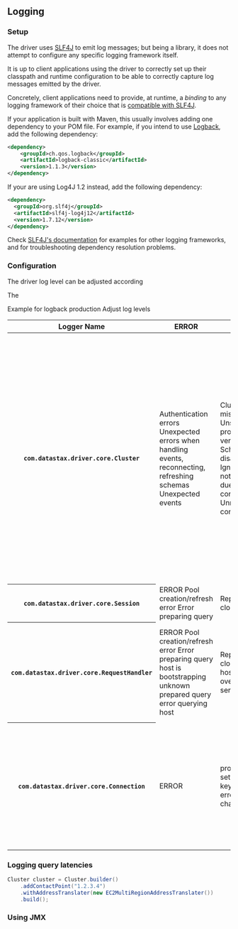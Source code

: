 ## Logging

### Setup

The driver uses [SLF4J](http://www.slf4j.org) to emit log messages; but being a library, 
it does not attempt to configure any specific logging framework itself. 

It is up to client applications using the driver to correctly set up their classpath and 
runtime configuration to be able to correctly capture log messages emitted by the driver.

Concretely, client applications need to provide, at runtime, a _binding_ to any logging framework 
of their choice that is [compatible with SLF4J](http://www.slf4j.org/manual.html#swapping).

If your application is built with Maven, this usually involves adding one dependency to your POM file.
For example, if you intend to use [Logback](http://logback.qos.ch), add the following dependency:

```xml
<dependency>
	<groupId>ch.qos.logback</groupId>
	<artifactId>logback-classic</artifactId>
	<version>1.1.3</version>
</dependency>
```

If your are using Log4J 1.2 instead, add the following dependency:

```xml
<dependency>
  <groupId>org.slf4j</groupId>
  <artifactId>slf4j-log4j12</artifactId>
  <version>1.7.12</version>
</dependency>
```

Check [SLF4J's documentation](http://www.slf4j.org/manual.html#projectDep) for examples for 
other logging frameworks, and for troubleshooting dependency resolution problems. 

### Configuration

The driver log level can be adjusted according

The

Example for logback production
Adjust log levels

<table>
<thead>
<tr><th>Logger Name</th><th>ERROR</th><th>WARN</th><th>INFO</th><th>DEBUG</th><th>TRACE</th></tr>
</thead>
<tbody>
<tr>
    <th><code>com.datastax.driver.core.Cluster</code></th>
    <td>
        Authentication errors
        Unexpected errors when handling events, reconnecting, refreshing schemas
        Unexpected events
    </td>
    <td>
        Cluster name mismatches, 
        Unsupported protocol versions, 
        Schema disagreement, 
        Ignored notifications due to contention
        Unreachable contact points
    </td>
    <td>
        Host Added / Removed
    </td>
    <td>
        Cluster lifecycle (start, shutdown), 
        Event delivery notifications (schema changes, topology changes, , 
        Hosts Up / Down / Added / Removed events, 
        hosts being ignored because not enough info, 
        Protocol version negotiation, 
        Reconnection attempts
        Schema metadata refreshes
    </td>
    <td>TRACE
        Renewing pools
    </td>
</tr>
<tr>
    <th><code>com.datastax.driver.core.Session</code></th>
    <td>ERROR
        Pool creation/refresh error
        Error preparing query
    </td>
    <td>
        Replacing non closed pool
    </td>
    <td>INFO</td>
    <td>DEBUG
        Connection pool added renewed
    </td>
    <td>TRACE
    </td>
</tr>

<tr>
    <th><code>com.datastax.driver.core.RequestHandler</code></th>
    <td>ERROR
        Pool creation/refresh error
        Error preparing query
        host is bootstrapping
        unknown prepared query
        error querying host
    </td>
    <td>
        Replacing non closed pool
        host overloaded, server error
    </td>
    <td>INFO
        Query {} is not prepared on {}, preparing before retrying executing
    </td>
    <td>DEBUG
        Error querying host trying next
        query state race conditions (in progress, complete, timeout)
        retries attempts
    </td>
    <td>TRACE
        host being queried
    </td>
</tr>

<tr>
    <th><code>com.datastax.driver.core.Connection</code></th>
    <td>ERROR
    </td>
    <td>
    problem setting keyspace
    error closing channel
    </td>
    <td>INFO
    </td>
    <td>DEBUG
        open close defunct
        error connecting, writing request
        already terminated, not terminating
        unsupported protocol version
        heartbeats
    </td>
    <td>TRACE
    authentication
    keyspace
    writing request
    request sent
    response received
    </td>
</tr>
</tbody>
</table>

### Logging query latencies


```java
Cluster cluster = Cluster.builder()
    .addContactPoint("1.2.3.4")
    .withAddressTranslater(new EC2MultiRegionAddressTranslater())
    .build();
```

### Using JMX

